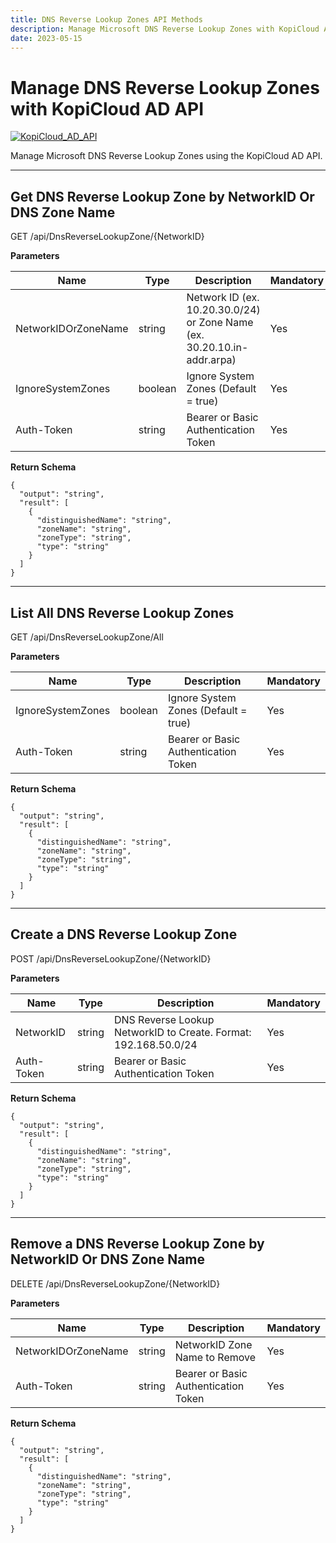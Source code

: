 ```yaml
---
title: DNS Reverse Lookup Zones API Methods
description: Manage Microsoft DNS Reverse Lookup Zones with KopiCloud AD API
date: 2023-05-15
---
```


# Manage DNS Reverse Lookup Zones with KopiCloud AD API
[![KopiCloud_AD_API](https://img.shields.io/badge/kopiCloud_ad-v1.0+-blueviolet.svg)](https://adapi.kopicloud.com)

Manage Microsoft DNS Reverse Lookup Zones using the KopiCloud AD API.

----

## Get DNS Reverse Lookup Zone by NetworkID Or DNS Zone Name
<span class="btn-get">GET</span> /api/DnsReverseLookupZone/{NetworkID}

**Parameters**

| Name                | Type    | Description                                                             | Mandatory |
| ------------------- | ------- | ----------------------------------------------------------------------- | --------- |
| NetworkIDOrZoneName | string  | Network ID (ex. 10.20.30.0/24) or Zone Name (ex. 30.20.10.in-addr.arpa) | Yes       |
| IgnoreSystemZones   | boolean | Ignore System Zones (Default = true)                                    | Yes       |
| Auth-Token          | string  | Bearer or Basic Authentication Token                                    | Yes       |

**Return Schema**

```
{
  "output": "string",
  "result": [
    {
      "distinguishedName": "string",
      "zoneName": "string",
      "zoneType": "string",
      "type": "string"
    }
  ]
}
```

----

## List All DNS Reverse Lookup Zones
<span class="btn-get">GET</span> /api/DnsReverseLookupZone/All

**Parameters**

| Name              | Type    | Description                          | Mandatory |
| ----------------- | ------- | ------------------------------------ | --------- |
| IgnoreSystemZones | boolean | Ignore System Zones (Default = true) | Yes       |
| Auth-Token        | string  | Bearer or Basic Authentication Token | Yes       |

**Return Schema**

```
{
  "output": "string",
  "result": [
    {
      "distinguishedName": "string",
      "zoneName": "string",
      "zoneType": "string",
      "type": "string"
    }
  ]
}
```

----


## Create a DNS Reverse Lookup Zone
<span class="btn-post">POST</span> /api/DnsReverseLookupZone/{NetworkID}

**Parameters**

| Name       | Type   | Description                                                     | Mandatory |
| ---------- | ------ | --------------------------------------------------------------- | --------- |
| NetworkID  | string | DNS Reverse Lookup NetworkID to Create. Format: 192.168.50.0/24 | Yes       |
| Auth-Token | string | Bearer or Basic Authentication Token                            | Yes       |

**Return Schema**

```
{
  "output": "string",
  "result": [
    {
      "distinguishedName": "string",
      "zoneName": "string",
      "zoneType": "string",
      "type": "string"
    }
  ]
}
```

----

## Remove a DNS Reverse Lookup Zone by NetworkID Or DNS Zone Name
<span class="btn-delete">DELETE</span> /api/DnsReverseLookupZone/{NetworkID}

**Parameters**

| Name                | Type   | Description                          | Mandatory |
| ------------------- | ------ | ------------------------------------ | --------- |
| NetworkIDOrZoneName | string | NetworkID Zone Name to Remove        | Yes       |
| Auth-Token          | string | Bearer or Basic Authentication Token | Yes       |

**Return Schema**

```
{
  "output": "string",
  "result": [
    {
      "distinguishedName": "string",
      "zoneName": "string",
      "zoneType": "string",
      "type": "string"
    }
  ]
}
```


